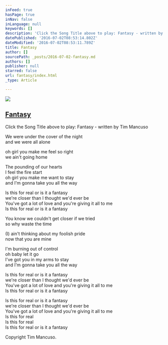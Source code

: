 ```yaml
---
inFeed: true
hasPage: true
inNav: false
inLanguage: null
keywords: []
description: 'Click the Song Title above to play: Fantasy - written by Tim Mancuso '
datePublished: '2016-07-02T08:53:14.802Z'
dateModified: '2016-07-02T08:53:11.789Z'
title: Fantasy
author: []
sourcePath: _posts/2016-07-02-fantasy.md
authors: []
publisher: null
starred: false
url: fantasy/index.html
_type: Article

---
```

![](https://the-grid-user-content.s3-us-west-2.amazonaws.com/e8888b0d-941f-4758-aecc-0818c5924df8.jpg)

## [Fantasy][0]

Click the Song Title above to play: Fantasy - written by Tim Mancuso 

We were under the cover of the night   
and we were all alone 

oh girl you make me feel so right   
we ain't going home 

The pounding of our hearts   
I feel the fire start   
oh girl you make me want to stay   
and I'm gonna take you all the way 

Is this for real or is it a fantasy   
we're closer than I thought we'd ever be   
You've got a lot of love and you're giving it all to me   
Is this for real or is it a fantasy 

You know we couldn't get closer if we tried   
so why waste the time 

(I) ain't thinking about my foolish pride   
now that you are mine 

I'm burning out of control   
oh baby let it go   
I've got you in my arms to stay   
and I'm gonna take you all the way 

Is this for real or is it a fantasy   
we're closer than I thought we'd ever be   
You've got a lot of love and you're giving it all to me   
Is this for real or is it a fantasy 

Is this for real or is it a fantasy   
we're closer than I thought we'd ever be   
You've got a lot of love and you're giving it all to me   
Is this for real   
Is this for real   
Is this for real or is it a fantasy 

Copyright Tim Mancuso. 

[0]: https://www.reverbnation.com/steadfast/song/4059114-fantasy